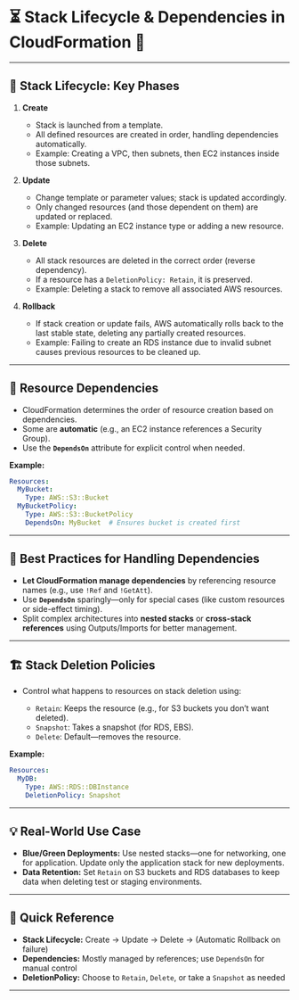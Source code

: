 # ⏳ Stack Lifecycle & Dependencies in CloudFormation 🔗

---

## 🌱 **Stack Lifecycle: Key Phases**

1. **Create**

   * Stack is launched from a template.
   * All defined resources are created in order, handling dependencies automatically.
   * Example: Creating a VPC, then subnets, then EC2 instances inside those subnets.

2. **Update**

   * Change template or parameter values; stack is updated accordingly.
   * Only changed resources (and those dependent on them) are updated or replaced.
   * Example: Updating an EC2 instance type or adding a new resource.

3. **Delete**

   * All stack resources are deleted in the correct order (reverse dependency).
   * If a resource has a `DeletionPolicy: Retain`, it is preserved.
   * Example: Deleting a stack to remove all associated AWS resources.

4. **Rollback**

   * If stack creation or update fails, AWS automatically rolls back to the last stable state, deleting any partially created resources.
   * Example: Failing to create an RDS instance due to invalid subnet causes previous resources to be cleaned up.

---

## 🔗 **Resource Dependencies**

* CloudFormation determines the order of resource creation based on dependencies.
* Some are **automatic** (e.g., an EC2 instance references a Security Group).
* Use the **`DependsOn`** attribute for explicit control when needed.

**Example:**

```yaml
Resources:
  MyBucket:
    Type: AWS::S3::Bucket
  MyBucketPolicy:
    Type: AWS::S3::BucketPolicy
    DependsOn: MyBucket  # Ensures bucket is created first
```

---

## 🚦 **Best Practices for Handling Dependencies**

* **Let CloudFormation manage dependencies** by referencing resource names (e.g., use `!Ref` and `!GetAtt`).
* Use **`DependsOn`** sparingly—only for special cases (like custom resources or side-effect timing).
* Split complex architectures into **nested stacks** or **cross-stack references** using Outputs/Imports for better management.

---

## 🏗️ **Stack Deletion Policies**

* Control what happens to resources on stack deletion using:

  * `Retain`: Keeps the resource (e.g., for S3 buckets you don’t want deleted).
  * `Snapshot`: Takes a snapshot (for RDS, EBS).
  * `Delete`: Default—removes the resource.

**Example:**

```yaml
Resources:
  MyDB:
    Type: AWS::RDS::DBInstance
    DeletionPolicy: Snapshot
```

---

## 💡 **Real-World Use Case**

* **Blue/Green Deployments:**
  Use nested stacks—one for networking, one for application. Update only the application stack for new deployments.
* **Data Retention:**
  Set `Retain` on S3 buckets and RDS databases to keep data when deleting test or staging environments.

---

## 📝 **Quick Reference**

* **Stack Lifecycle:** Create → Update → Delete → (Automatic Rollback on failure)
* **Dependencies:** Mostly managed by references; use `DependsOn` for manual control
* **DeletionPolicy:** Choose to `Retain`, `Delete`, or take a `Snapshot` as needed

---
